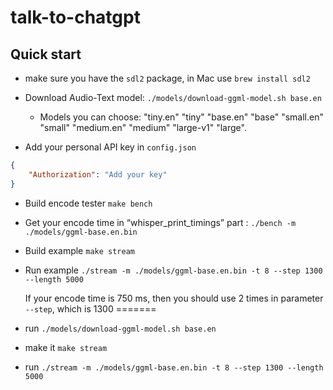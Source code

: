# talk-to-chatgpt

## Quick start

- make sure you have the `sdl2` package, in Mac use `brew install sdl2`

- Download Audio-Text model: `./models/download-ggml-model.sh base.en`

  - Models you can choose: "tiny.en" "tiny" "base.en" "base" "small.en" "small" "medium.en" "medium" "large-v1" "large".

- Add your personal API key in `config.json`

```json
{
    "Authorization": "Add your key"
}
```

- Build encode tester `make bench`

- Get your encode time in “whisper_print_timings” part : `./bench -m ./models/ggml-base.en.bin`

- Build example  `make stream`

- Run example `./stream -m ./models/ggml-base.en.bin -t 8 --step 1300 --length 5000`

    If your encode time is 750 ms, then you should use 2 times in parameter `--step`, which is 1300
=======
- run `./models/download-ggml-model.sh base.en`
- make it `make stream`
- run `./stream -m ./models/ggml-base.en.bin -t 8 --step 1300 --length 5000 `

